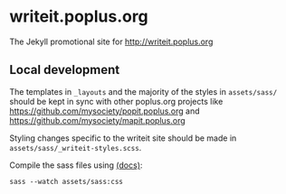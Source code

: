 # writeit.poplus.org

The Jekyll promotional site for http://writeit.poplus.org

## Local development

The templates in `_layouts` and the majority of the styles in `assets/sass/` should be kept in sync with other poplus.org projects like https://github.com/mysociety/popit.poplus.org and https://github.com/mysociety/mapit.poplus.org

Styling changes specific to the writeit site should be made in `assets/sass/_writeit-styles.scss`.

Compile the sass files using [(docs)](http://sass-lang.com/documentation/file.SASS_REFERENCE.html#using_sass):

```shell
sass --watch assets/sass:css
```
